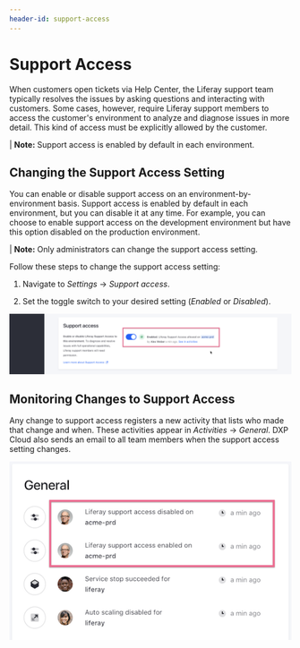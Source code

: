 ```yaml
---
header-id: support-access
---
```


# Support Access

When customers open tickets via Help Center, the Liferay support team typically 
resolves the issues by asking questions and interacting with customers. Some 
cases, however, require Liferay support members to access the customer's 
environment to analyze and diagnose issues in more detail. This kind of access 
must be explicitly allowed by the customer. 

| **Note:** Support access is enabled by default in each environment. 

## Changing the Support Access Setting

You can enable or disable support access on an environment-by-environment basis. 
Support access is enabled by default in each environment, but you can disable it 
at any time. For example, you can choose to enable support access on the 
development environment but have this option disabled on the production 
environment. 

| **Note:** Only administrators can change the support access setting. 

Follow these steps to change the support access setting: 

1.  Navigate to *Settings* &rarr; *Support access*. 

2.  Set the toggle switch to your desired setting (*Enabled* or *Disabled*). 

![Figure 1: Administrators can enable or disable support access.](../../images/support-access.png)

## Monitoring Changes to Support Access

Any change to support access registers a new activity that lists who made that 
change and when. These activities appear in *Activities* &rarr; *General*. DXP 
Cloud also sends an email to all team members when the support access setting 
changes. 

![Figure 2: The general activities panel shows any changes to support access.](../../images/support-access-activities.png)
